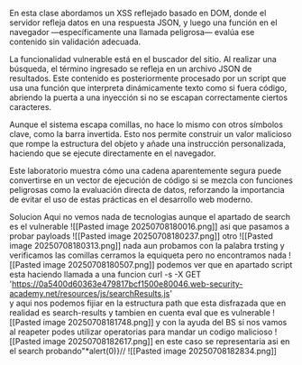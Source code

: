 En esta clase abordamos un XSS reflejado basado en DOM, donde el servidor refleja datos en una respuesta JSON, y luego una función en el navegador —específicamente una llamada peligrosa— evalúa ese contenido sin validación adecuada.

La funcionalidad vulnerable está en el buscador del sitio. Al realizar una búsqueda, el término ingresado se refleja en un archivo JSON de resultados. Este contenido es posteriormente procesado por un script que usa una función que interpreta dinámicamente texto como si fuera código, abriendo la puerta a una inyección si no se escapan correctamente ciertos caracteres.

Aunque el sistema escapa comillas, no hace lo mismo con otros símbolos clave, como la barra invertida. Esto nos permite construir un valor malicioso que rompe la estructura del objeto y añade una instrucción personalizada, haciendo que se ejecute directamente en el navegador.

Este laboratorio muestra cómo una cadena aparentemente segura puede convertirse en un vector de ejecución de código si se mezcla con funciones peligrosas como la evaluación directa de datos, reforzando la importancia de evitar el uso de estas prácticas en el desarrollo web moderno.

Solucion
Aqui no vemos nada de tecnologias aunque el apartado de search es el vulnerable
![[Pasted image 20250708180016.png]]
asi que pasamos a probar payloads
![[Pasted image 20250708180237.png]]
otro
![[Pasted image 20250708180313.png]]
nada aun probamos con la palabra trsting y verificamos las comillas cerramos la equiqueta pero no encontramos nada
![[Pasted image 20250708180507.png]]
podemos ver que en apartado script esta haciendo llamada a una funcion
curl -s -X GET 'https://0a5400d60363e479817bcf1500e80046.web-security-academy.net/resources/js/searchResults.js'   
y aqui nos podemos fijiar en la estructura path que esta disfrazada que en realidad es search-results y tambien en cuenta eval que es vulnerable
![[Pasted image 20250708181748.png]]
y con la ayuda del BS si nos vamos al reapeter podes utilizar operatorias para mandar un codigo malicioso
![[Pasted image 20250708182617.png]]
en este caso se representaria asi en el search 
probando\"*alert(0)}//
![[Pasted image 20250708182834.png]]

